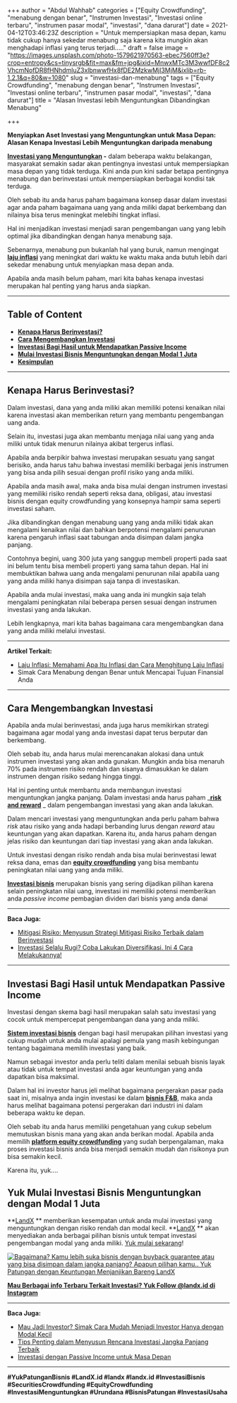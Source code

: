 +++
author = "Abdul Wahhab"
categories = ["Equity Crowdfunding", "menabung dengan benar", "Instrumen Investasi", "Investasi online terbaru", "instrumen pasar modal", "investasi", "dana darurat"]
date = 2021-04-12T03:46:23Z
description = "Untuk mempersiapkan masa depan, kamu tidak cukup hanya sekedar menabung saja karena kita mungkin akan menghadapi inflasi yang terus terjadi....."
draft = false
image = "https://images.unsplash.com/photo-1579621970563-ebec7560ff3e?crop=entropy&cs=tinysrgb&fit=max&fm=jpg&ixid=MnwxMTc3M3wwfDF8c2VhcmNofDR8fHNhdmluZ3xlbnwwfHx8fDE2MzkwMjI3MjM&ixlib=rb-1.2.1&q=80&w=1080"
slug = "investasi-dan-menabung"
tags = ["Equity Crowdfunding", "menabung dengan benar", "Instrumen Investasi", "Investasi online terbaru", "instrumen pasar modal", "investasi", "dana darurat"]
title = "Alasan Investasi lebih Menguntungkan Dibandingkan Menabung"

+++


**Menyiapkan Aset Investasi yang Menguntungkan untuk Masa Depan: Alasan Kenapa Investasi Lebih Menguntungkan daripada menabung**

**[Investasi yang Menguntungkan](https://landx.id/project/) -** dalam beberapa waktu belakangan, masyarakat semakin sadar akan pentingnya investasi untuk mempersiapkan masa depan yang tidak terduga. Kini anda pun kini sadar betapa pentingnya menabung dan berinvestasi untuk mempersiapkan berbagai kondisi tak terduga.

Oleh sebab itu anda harus paham bagaimana konsep dasar dalam investasi agar anda paham bagaimana uang yang anda miliki dapat berkembang dan nilainya bisa terus meningkat melebihi tingkat inflasi.

Hal ini menjadikan investasi menjadi saran pengembangan uang yang lebih optimal jika dibandingkan dengan hanya menabung saja.

Sebenarnya, menabung pun bukanlah hal yang buruk, namun mengingat [**laju inflasi**](https://landx.id/blog/laju-inflasi-adalah/) yang meningkat dari waktu ke waktu maka anda butuh lebih dari sekedar menabung untuk menyiapkan masa depan anda.

Apabila anda masih belum paham, mari kita bahas kenapa investasi merupakan hal penting yang harus anda siapkan.

---

## **Table of Content**

* **[Kenapa Harus Berinvestasi?](https://landx.id/blog/investasi-dan-menabung/#kenapa-harus-investasi)**
* **[Cara Mengembangkan Investasi](https://landx.id/blog/investasi-dan-menabung/#cara-mengembangkan-investasi)**
* **[Investasi Bagi Hasil untuk Mendapatkan Passive Income](https://landx.id/blog/investasi-dan-menabung/#investasi-bagi-hasil-untuk-mendapatkan-passive-income)**
* **[Mulai Investasi Bisnis Menguntungkan dengan Modal 1 Juta](https://landx.id/blog/investasi-dan-menabung/#mulai-investasi-bisnis-menguntungkan-dengan-modal-1-juta)**
* **[Kesimpulan](https://landx.id/blog/investasi-dan-menabung/#kesimpulan)**

---

## Kenapa Harus Berinvestasi?

Dalam investasi, dana yang anda miliki akan memiliki potensi kenaikan nilai karena investasi akan memberikan return yang membantu pengembangan uang anda.

Selain itu, investasi juga akan membantu menjaga nilai uang yang anda miliki untuk tidak  menurun nilainya akibat tergerus inflasi.

Apabila anda berpikir bahwa investasi merupakan sesuatu yang sangat berisiko, anda harus tahu bahwa investasi memiliki berbagai jenis instrumen yang bisa anda pilih sesuai dengan profil risiko yang anda miliki.

Apabila anda masih awal, maka anda bisa mulai dengan instrumen investasi yang memiliki risiko rendah seperti reksa dana, obligasi, atau investasi bisnis dengan equity crowdfunding yang konsepnya hampir sama seperti investasi saham.

Jika dibandingkan dengan menabung uang yang anda miliki tidak akan mengalami kenaikan nilai dan bahkan berpotensi mengalami penurunan karena pengaruh inflasi saat tabungan anda disimpan dalam jangka panjang.

Contohnya begini, uang 300 juta yang sanggup membeli properti pada saat ini belum tentu bisa membeli properti yang sama tahun depan. Hal ini membuktikan bahwa uang anda mengalami penurunan nilai apabila uang yang anda miliki hanya disimpan saja tanpa di investasikan.

Apabila anda mulai investasi, maka uang anda ini mungkin saja telah mengalami peningkatan nilai beberapa persen sesuai dengan instrumen investasi yang anda lakukan.

Lebih lengkapnya, mari kita bahas bagaimana cara mengembangkan dana yang anda miliki melalui investasi.

---

**Artikel Terkait:**

* [Laju Inflasi: Memahami Apa Itu Inflasi dan Cara Menghitung Laju Inflasi](https://landx.id/blog/laju-inflasi-adalah/)
* Simak Cara Menabung dengan Benar untuk Mencapai Tujuan Finansial Anda

---

## Cara Mengembangkan Investasi

Apabila anda mulai berinvestasi, anda juga harus memikirkan strategi bagaimana agar modal yang anda investasi dapat terus berputar dan berkembang.

Oleh sebab itu, anda harus mulai merencanakan alokasi dana untuk instrumen investasi yang akan anda gunakan. Mungkin anda bisa menaruh 70% pada instrumen risiko rendah dan sisanya dimasukkan ke dalam instrumen dengan risiko sedang hingga tinggi.

Hal ini penting untuk membantu anda membangun investasi menguntungkan jangka panjang. Dalam investasi anda harus paham  _[**risk and reward**](https://landx.id/blog/alasan-kenapa-mitigasi-risiko-berperan-penting-terhadap-investasi-jangka-panjang-anda/) _ dalam pengembangan investasi yang akan anda lakukan.

Dalam mencari investasi yang menguntungkan anda perlu paham bahwa _risk_ atau risiko yang anda hadapi berbanding lurus dengan _reward_ atau keuntungan yang akan dapatkan. Karena itu, anda harus paham dengan jelas risiko dan keuntungan dari tiap investasi yang akan anda lakukan.

Untuk investasi dengan risiko rendah anda bisa mulai berinvestasi lewat reksa dana, emas dan [**equity crowdfunding**](https://landx.id/) yang bisa membantu peningkatan nilai uang yang anda miliki.

[**Investasi bisnis**](https://landx.id/) merupakan bisnis yang sering dijadikan pilihan karena selain peningkatan nilai uang, investasi ini memiliki potensi memberikan anda _passive income_ pembagian dividen dari bisnis yang anda danai

---

**Baca Juga:**

* [Mitigasi Risiko: Menyusun Strategi Mitigasi Risiko Terbaik dalam Berinvestasi](https://landx.id/blog/alasan-kenapa-mitigasi-risiko-berperan-penting-terhadap-investasi-jangka-panjang-anda/)
* [Investasi Selalu Rugi? Coba Lakukan Diversifikasi. Ini 4 Cara Melakukannya!](https://landx.id/blog/arti-penting-diversifikasi-dalam-investasi/)

---

## Investasi Bagi Hasil untuk Mendapatkan Passive Income

Investasi dengan skema bagi hasil merupakan salah satu investasi yang cocok untuk mempercepat pengembangan dana yang anda miliki.

[**Sistem investasi bisnis**](https://landx.id/project/) dengan bagi hasil merupakan pilihan investasi yang cukup mudah untuk anda mulai apalagi pemula yang masih kebingungan tentang bagaimana memilih investasi yang baik.

Namun sebagai investor anda perlu teliti dalam menilai sebuah bisnis layak atau tidak untuk tempat investasi anda agar keuntungan yang anda dapatkan bisa maksimal.

Dalam hal ini investor harus jeli melihat bagaimana pergerakan pasar pada saat ini, misalnya anda ingin investasi ke dalam [**bisnis F&B**](https://landx.id/project/), maka anda harus melihat bagaimana potensi pergerakan dari industri ini dalam beberapa waktu ke depan.

Oleh sebab itu anda harus memiliki pengetahuan yang cukup sebelum memutuskan bisnis mana yang akan anda berikan modal. Apabila anda memilih [**platform equity crowdfunding**](https://landx.id/project/) yang sudah berpengalaman, maka proses investasi bisnis anda bisa menjadi semakin mudah dan risikonya pun bisa semakin kecil.

Karena itu, yuk....

## Yuk Mulai Investasi Bisnis Menguntungkan dengan Modal 1 Juta

**[LandX](https://landx.id/) ** memberikan kesempatan untuk anda mulai investasi yang menguntungkan dengan risiko rendah dan modal kecil.  **[LandX](https://landx.id/) ** akan menyediakan anda berbagai pilihan bisnis untuk tempat investasi pengembangan modal yang anda miliki. [Yuk mulai sekarang](https://landx.id/)!

[![Bagaimana? Kamu lebih suka bisnis dengan buyback guarantee atau yang bisa disimpan dalam jangka panjang? Apapun pilihan kamu.. Yuk Patungan  dengan Keuntungan Menjanjikan Bareng LandX](https://accountgram-production.sfo2.cdn.digitaloceanspaces.com/landx_ghost/2021/10/Equity-Crowdfunding-di-Indonesia-1--3.png)](http://landx.id/)

**[Mau Berbagai info Terbaru Terkait Investasi? Yuk Follow @landx.id di Instagram](https://www.instagram.com/landx.id/?utm_medium=copy_link)**

---

**Baca Juga:**

* [Mau Jadi Investor? Simak Cara Mudah Menjadi Investor Hanya dengan Modal Kecil](https://landx.id/blog/cara-menjadi-investor/)
* [Tips Penting dalam Menyusun Rencana Investasi Jangka Panjang Terbaik](https://landx.id/blog/investasi-jangka-panjang-adalah/)
* [Investasi dengan Passive Income untuk Masa Depan](https://landx.id/blog/investasi-dengan-passive-income-untuk-masa-depan/)

---

**#YukPatunganBisnis    #LandX.id    #landx         #landx.id    #InvestasiBisnis  #SecuritiesCrowdfunding   #EquityCrowdfunding    #InvestasiMenguntungkan     #Urundana    #BisnisPatungan    #InvestasiUsaha**


